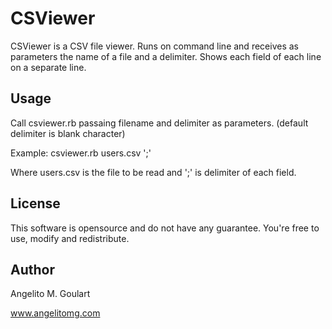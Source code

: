 CSViewer
==============

CSViewer is a CSV file viewer. Runs on command line and receives as parameters the name of a file and a delimiter. Shows each field of each line on a separate line.

Usage
--------------

Call csviewer.rb passaing filename and delimiter as parameters. (default delimiter is blank character)

Example: csviewer.rb users.csv ';'

Where users.csv is the file to be read and ';' is delimiter of each field.

License
--------------

This software is opensource and do not have any guarantee. You're free to use, modify and redistribute.


Author
--------------
Angelito M. Goulart

www.angelitomg.com
